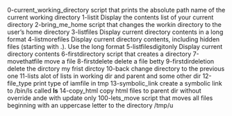 0-current_working_directory  script that prints the absolute path name of the current working directory
1-listit                     Display the contents list of your current directory
2-bring_me_home		     script that changes the workin directory to the user’s home directory
3-listfiles		     Display current directory contents in a long format
4-listmorefiles              Display current directory contents, including hidden files (starting with .). Use the long format
5-listfilesdigitonly         Display current directory contents
6-firstdirectory             script that creates a directory
7-movethatfile               move a file
8-firstdelete                delete a file betty
9-firstdirdeletion           delete the dirctory my frist dirctoy
10-back                      change directory to the previous one
11-lists                     alot of lists in working dir and parent and some other dir
12-file_type		     print type of iamfile in tmp
13-symbolic_link             create a symbolic link to /bin/ls called __ls__ 
14-copy_html		     copy html files to parent dir without override ande with update only
100-lets_move                script that moves all files beginning with an uppercase letter to the directory /tmp/u
